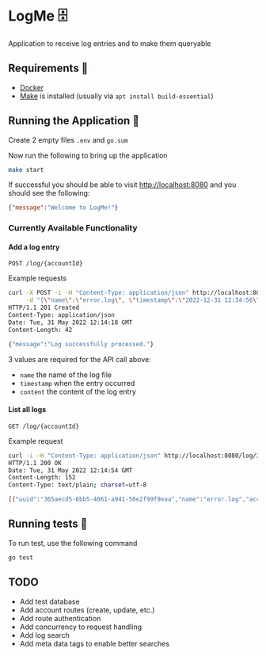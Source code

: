 # LogMe 🗄️

Application to receive log entries and to make them queryable

## Requirements 🐳

- [Docker](https://docs.docker.com/engine/install/)
- [Make](https://www.tutorialspoint.com/unix_commands/make.htm) is installed (usually via `apt install build-essential`)

## Running the Application 🚀

Create 2 empty files `.env` and `go.sum`

Now run the following to bring up the application

```bash
make start
```

If successful you should be able to visit [http://localhost:8080](http://localhost:8080) and you should see the following:

```json
{"message":"Welcome to LogMe!"}
```

### Currently Available Functionality


#### Add a log entry

```
POST /log/{accountId}
```

Example requests

```bash
curl -X POST -i -H "Content-Type: application/json" http://localhost:8080/log/321 \
     -d "{\"name\":\"error.log\", \"timestamp\":\"2022-12-31 12:34:56\", \"content\":\"this is another log entry\", \"account_id\":321}"
HTTP/1.1 201 Created
Content-Type: application/json
Date: Tue, 31 May 2022 12:14:18 GMT
Content-Length: 42

{"message":"Log successfully processed."}
```

3 values are required for the API call above:

- `name` the name of the log file
- `timestamp` when the entry occurred
- `content` the content of the log entry

#### List all logs

```
GET /log/{accountId}
```

Example request

```bash
curl -i -H "Content-Type: application/json" http://localhost:8080/log/321
HTTP/1.1 200 OK
Date: Tue, 31 May 2022 12:14:54 GMT
Content-Length: 152
Content-Type: text/plain; charset=utf-8

[{"uuid":"365aecd5-6bb5-4061-a941-50e2f99f9eaa","name":"error.log","account_id":321,"dt":"2022-12-31T12:34:56Z","content":"this is another log entry"}]
```

## Running tests 🧪

To run test, use the following command

```bash
go test
```

## TODO

- Add test database
- Add account routes (create, update, etc.)
- Add route authentication
- Add concurrency to request handling
- Add log search
- Add meta data tags to enable better searches
